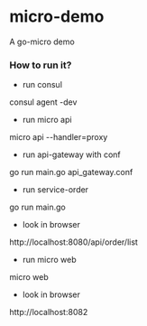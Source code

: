 # micro-demo

A go-micro demo

### How to run it?

* run consul

consul agent -dev

* run micro api

micro api --handler=proxy

* run api-gateway with conf

go run main.go api_gateway.conf

* run service-order

go run main.go

* look in browser

http://localhost:8080/api/order/list

* run micro web

micro web

* look in browser

http://localhost:8082